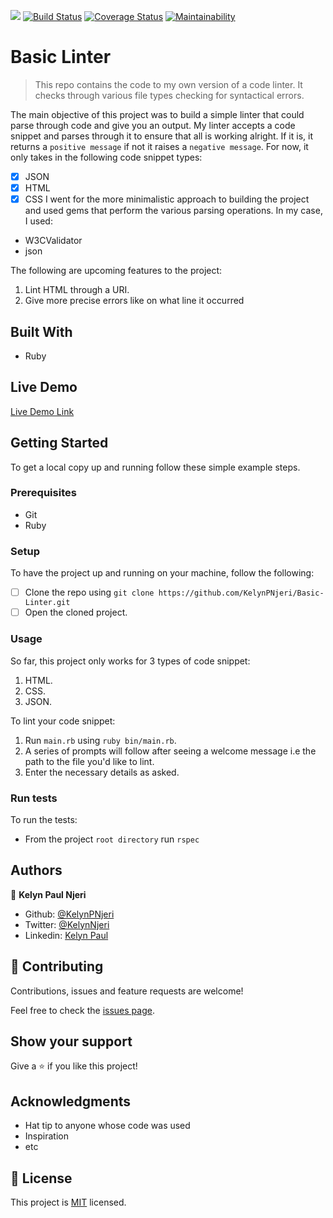 ![](https://img.shields.io/badge/Microverse-blueviolet)
[![Build Status](https://travis-ci.org/KelynPNjeri/Basic-Linter.svg?branch=ft-lint-css)](https://travis-ci.org/KelynPNjeri/Basic-Linter)
[![Coverage Status](https://coveralls.io/repos/github/KelynPNjeri/Basic-Linter/badge.svg?branch=ft-lint-css)](https://coveralls.io/github/KelynPNjeri/Basic-Linter?branch=ft-lint-css)
[![Maintainability](https://api.codeclimate.com/v1/badges/83c90efb5f834d2cbe6d/maintainability)](https://codeclimate.com/github/KelynPNjeri/Basic-Linter/maintainability)

# Basic Linter

> This repo contains the code to my own version of a code linter. It checks through various file types checking for syntactical errors.

The main objective of this project was to build a simple linter that could parse through code and give you an output. My linter accepts a code snippet and parses through it to ensure that all is working alright. If it is, it returns a `positive message` if not it raises a `negative message`. For now, it only takes in the following code snippet types:
- [x] JSON
- [x] HTML
- [x] CSS
I went for the more minimalistic approach to building the project and used gems that perform the various parsing operations. In my case, I used:
- W3CValidator 
- json

The following are upcoming features to the project:
1. Lint HTML through a URI.
2. Give more precise errors like on what line it occurred

## Built With

- Ruby

## Live Demo
[Live Demo Link](https://livedemo.com)


## Getting Started
To get a local copy up and running follow these simple example steps.

### Prerequisites
- Git
- Ruby 

### Setup
To have the project up and running on your machine, follow the following:
- [ ] Clone the repo using `git clone https://github.com/KelynPNjeri/Basic-Linter.git`
- [ ] Open the cloned project.

### Usage
So far, this project only works for 3 types of code snippet:
1. HTML.
2. CSS.
3. JSON.

To lint your code snippet:
1. Run `main.rb` using `ruby bin/main.rb`.
2. A series of prompts will follow after seeing a welcome message i.e the path to the file you'd like to lint.
3. Enter the necessary details as asked.

### Run tests
To run the tests:
- From the project `root directory` run `rspec`


## Authors

👤 **Kelyn Paul Njeri**

- Github: [@KelynPNjeri](https://github.com/KelynPNjeri)
- Twitter: [@KelynNjeri](https://twitter.com/kelyn-njeri)
- Linkedin: [Kelyn Paul](https://linkedin.com/kelyn-paul)


## 🤝 Contributing

Contributions, issues and feature requests are welcome!

Feel free to check the [issues page](issues/).

## Show your support

Give a ⭐️ if you like this project!

## Acknowledgments

- Hat tip to anyone whose code was used
- Inspiration
- etc

## 📝 License

This project is [MIT](lic.url) licensed.
